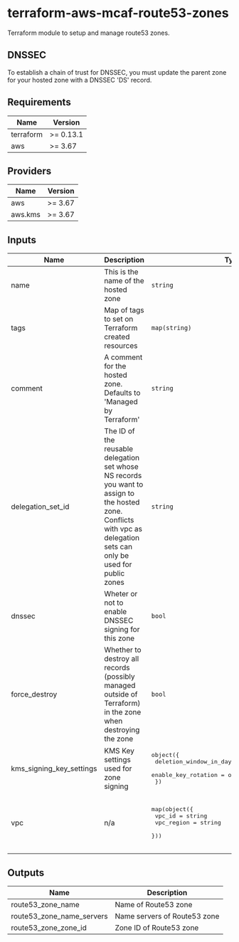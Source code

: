 # terraform-aws-mcaf-route53-zones

Terraform module to setup and manage route53 zones.

## DNSSEC

To establish a chain of trust for DNSSEC, you must update the parent zone for your hosted zone with a DNSSEC 'DS' record.

<!--- BEGIN_TF_DOCS --->
## Requirements

| Name | Version |
|------|---------|
| terraform | >= 0.13.1 |
| aws | >= 3.67 |

## Providers

| Name | Version |
|------|---------|
| aws | >= 3.67 |
| aws.kms | >= 3.67 |

## Inputs

| Name | Description | Type | Default | Required |
|------|-------------|------|---------|:--------:|
| name | This is the name of the hosted zone | `string` | n/a | yes |
| tags | Map of tags to set on Terraform created resources | `map(string)` | n/a | yes |
| comment | A comment for the hosted zone. Defaults to 'Managed by Terraform' | `string` | `null` | no |
| delegation\_set\_id | The ID of the reusable delegation set whose NS records you want to assign to the hosted zone. Conflicts with vpc as delegation sets can only be used for public zones | `string` | `null` | no |
| dnssec | Wheter or not to enable DNSSEC signing for this zone | `bool` | `false` | no |
| force\_destroy | Whether to destroy all records (possibly managed outside of Terraform) in the zone when destroying the zone | `bool` | `false` | no |
| kms\_signing\_key\_settings | KMS Key settings used for zone signing | <pre>object({<br>    deletion_window_in_days = optional(number, 30)<br>    enable_key_rotation     = optional(bool, true)<br>  })</pre> | `{}` | no |
| vpc | n/a | <pre>map(object({<br>    vpc_id     = string<br>    vpc_region = string<br>  }))</pre> | <pre>{<br>  "key": {<br>    "vpc_id": null,<br>    "vpc_region": null<br>  }<br>}</pre> | no |

## Outputs

| Name | Description |
|------|-------------|
| route53\_zone\_name | Name of Route53 zone |
| route53\_zone\_name\_servers | Name servers of Route53 zone |
| route53\_zone\_zone\_id | Zone ID of Route53 zone |

<!--- END_TF_DOCS --->
